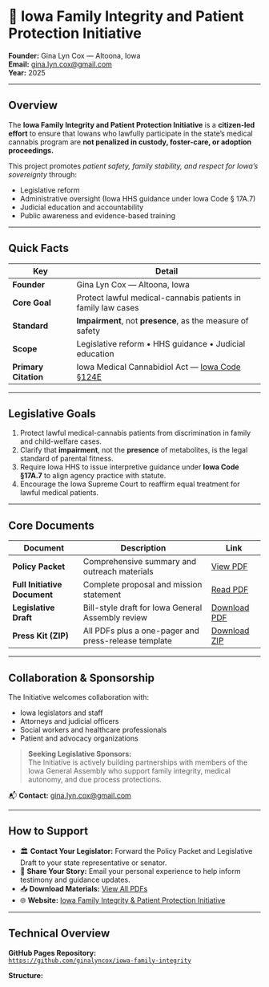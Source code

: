 # 🌿 Iowa Family Integrity and Patient Protection Initiative

**Founder:** Gina Lyn Cox — Altoona, Iowa  
**Email:** [gina.lyn.cox@gmail.com](mailto:gina.lyn.cox@gmail.com)  
**Year:** 2025  

---

## Overview

The **Iowa Family Integrity and Patient Protection Initiative** is a **citizen-led effort** to ensure that Iowans who lawfully participate in the state’s medical cannabis program are **not penalized in custody, foster-care, or adoption proceedings.**

This project promotes *patient safety, family stability, and respect for Iowa’s sovereignty* through:

- Legislative reform  
- Administrative oversight (Iowa HHS guidance under Iowa Code § 17A.7)  
- Judicial education and accountability  
- Public awareness and evidence-based training

---

## Quick Facts

| Key | Detail |
|-----|---------|
| **Founder** | Gina Lyn Cox — Altoona, Iowa |
| **Core Goal** | Protect lawful medical-cannabis patients in family law cases |
| **Standard** | **Impairment**, not **presence**, as the measure of safety |
| **Scope** | Legislative reform • HHS guidance • Judicial education |
| **Primary Citation** | Iowa Medical Cannabidiol Act — [Iowa Code §124E](https://www.legis.iowa.gov/docs/code/124E.pdf) |

---

## Legislative Goals

1. Protect lawful medical-cannabis patients from discrimination in family and child-welfare cases.  
2. Clarify that **impairment**, not the **presence** of metabolites, is the legal standard of parental fitness.  
3. Require Iowa HHS to issue interpretive guidance under **Iowa Code §17A.7** to align agency practice with statute.  
4. Encourage the Iowa Supreme Court to reaffirm equal treatment for lawful medical patients.  

---

## Core Documents

| Document | Description | Link |
|-----------|--------------|------|
| **Policy Packet** | Comprehensive summary and outreach materials | [View PDF](https://ginalyncox.github.io/iowa-family-integrity/assets/Policy_Packet.pdf) |
| **Full Initiative Document** | Complete proposal and mission statement | [Read PDF](https://ginalyncox.github.io/iowa-family-integrity/assets/Full_Initiative.pdf) |
| **Legislative Draft** | Bill-style draft for Iowa General Assembly review | [Download PDF](https://ginalyncox.github.io/iowa-family-integrity/assets/Legislative_Draft.pdf) |
| **Press Kit (ZIP)** | All PDFs plus a one-pager and press-release template | [Download ZIP](https://ginalyncox.github.io/iowa-family-integrity/assets/iowa-family-integrity-press-kit.zip) |

---

## Collaboration & Sponsorship

The Initiative welcomes collaboration with:

- Iowa legislators and staff  
- Attorneys and judicial officers  
- Social workers and healthcare professionals  
- Patient and advocacy organizations  

> **Seeking Legislative Sponsors:**  
> The Initiative is actively building partnerships with members of the Iowa General Assembly who support family integrity, medical autonomy, and due process protections.

📬 **Contact:** [gina.lyn.cox@gmail.com](mailto:gina.lyn.cox@gmail.com)

---

## How to Support

- 🏛️ **Contact Your Legislator:** Forward the Policy Packet and Legislative Draft to your state representative or senator.  
- 💬 **Share Your Story:** Email your personal experience to help inform testimony and guidance updates.  
- 📥 **Download Materials:** [View All PDFs](https://ginalyncox.github.io/iowa-family-integrity/resources.html)  
- 🌐 **Website:** [Iowa Family Integrity & Patient Protection Initiative](https://ginalyncox.github.io/iowa-family-integrity/)  

---

## Technical Overview

**GitHub Pages Repository:**  
[`https://github.com/ginalyncox/iowa-family-integrity`](https://github.com/ginalyncox/iowa-family-integrity)

**Structure:**
